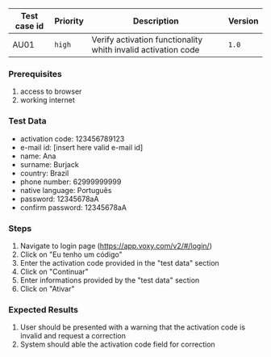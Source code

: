 Test case id | Priority | Description | Version
---|---|---|---
AU01 | `high` | Verify activation functionality whith invalid activation code | `1.0`

### Prerequisites
1. access to browser
2. working internet

### Test Data
* activation code: 123456789123
* e-mail id: [insert here valid e-mail id]
* name: Ana
* surname: Burjack
* country: Brazil
* phone number: 62999999999
* native language: Português
* password: 12345678aA
* confirm password: 12345678aA

### Steps
1. Navigate to login page (https://app.voxy.com/v2/#/login/)
2. Click on "Eu tenho um código"
3. Enter the activation code provided in the "test data" section
4. Click on "Continuar"
5. Enter informations provided by the "test data" section
6. Click on "Ativar"

### Expected Results
1. User should be presented with a warning that the activation code is invalid and request a correction
3. System should able the activation code field for correction
